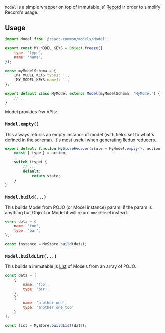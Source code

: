 `Model` is a simple wrapper on top of immutable.js' [Record](https://facebook.github.io/immutable-js/docs/#/Record) in order to simplify Record's usage.

## Usage

```js static
import Model from '@react-common/models/Model';

export const MY_MODEL_KEYS = Object.freeze({
    type: 'type',
    name: 'name',
});

const myModelSchema = {
    [MY_MODEL_KEYS.type]: '',
    [MY_MODEL_KEYS.name]: '',
};

export default class MyModel extends Model(myModelSchema, 'MyModel') {
    // ...
}
```

Model provides few APIs:

### `Model.empty()`

This always returns an empty instance of model (with fields set to what's defined in the schema). It's most useful when generating Redux reducers.

```js static
export default function MyStoreReducer(state = MyModel.empty(), action = {}) {
    const { type } = action;

    switch (type) {
        // ...
        default:
            return state;
    }
}
```

### `Model.build(...)`

This builds Model from POJO (or Model instance) param. If the param is anything but Object or Model it will return `undefined` instead.

```js static
const data = {
    name: 'foo',
    type: 'bar',
};

const instance = MyStore.build(data);
```

### `Model.buildList(...)`

This builds a immutable.js [List](https://facebook.github.io/immutable-js/docs/#/List) of Models from an array of POJO.

```js static
const data = [
    {
        name: 'foo',
        type: 'bar',
    },
    {
        name: 'another one',
        type: 'another one too'
    }
];

const list = MyStore.buildList(data);
```
